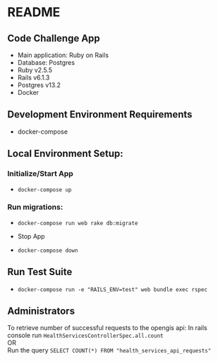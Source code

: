 # README

## Code Challenge App
* Main application: Ruby on Rails
* Database: Postgres
* Ruby v2.5.5
* Rails v6.1.3
* Postgres v13.2
* Docker


## Development Environment Requirements
- docker-compose

## Local Environment Setup:

### Initialize/Start App
- `docker-compose up`
### Run migrations:
- `docker-compose run web rake db:migrate`


- Stop App
- `docker-compose down`

## Run Test Suite
- `docker-compose run -e "RAILS_ENV=test" web bundle exec rspec`


## Administrators
To retrieve number of successful requests to the opengis api:
In rails console run `HealthServicesControllerSpec.all.count`\
OR\
Run the query `SELECT COUNT(*) FROM "health_services_api_requests"`
